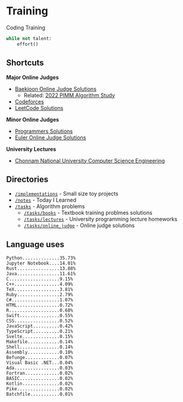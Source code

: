 # Training
Coding Training

```python
while not talent:
    effort()
```

## Shortcuts
**Major Online Judges**
* [Baekjoon Online Judge Solutions](./tasks/online_judge/baekjoon/)
  * Related: [2022 PIMM Algorithm Study](https://github.com/rootachieve/Algorithm-study)
* [Codeforces](./tasks/online_judge/codeforces/)
* [LeetCode Solutions](./tasks/online_judge/leetcode/)

**Minor Online Judges**
* [Programmers Solutions](./tasks/online_judge/programmers)
* [Euler Online Judge Solutions](./tasks/online_judge/euleroj)

**University Lectures**
* [Chonnam National University Computer Science Engineering](./tasks/lectures/jnu/)

## Directories
* [`/implementations`](./implementations/) - Small size toy projects
* [`/notes`](./notes/) - Today I Learned
* [`/tasks`](./tasks/) - Algorithm problems
  * [`/tasks/books`](./tasks/books/) - Textbook training problmes solutions
  * [`/tasks/lectures`](./tasks/lectures/) - University programming lecture homeworks
  * [`/tasks/online_judge`](./tasks/online_judge/) - Online judge solutions

## Language uses
```
Python..............35.73%
Jupyter Notebook....14.01%
Rust................13.88%
Java................11.61%
C...................9.15%
C++.................4.09%
TeX.................3.81%
Ruby................2.79%
C#..................1.07%
HTML................0.72%
R...................0.68%
Swift...............0.55%
CSS.................0.52%
JavaScript..........0.42%
TypeScript..........0.21%
Svelte..............0.15%
Makefile............0.14%
Shell...............0.14%
Assembly............0.10%
Befunge.............0.07%
Visual Basic .NET...0.04%
Ada.................0.03%
Fortran.............0.02%
BASIC...............0.02%
Kotlin..............0.02%
Pike................0.02%
Batchfile...........0.01%
```
